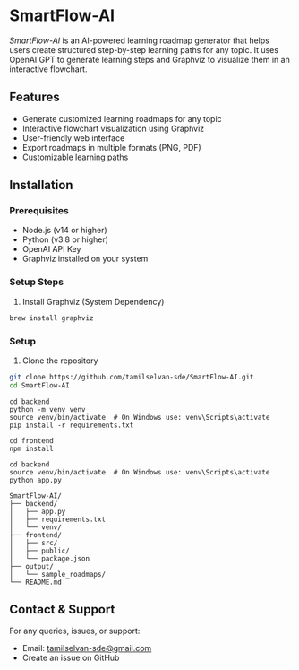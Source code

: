 # SmartFlow-AI
*SmartFlow-AI* is an AI-powered learning roadmap generator that helps users create structured step-by-step learning paths for any topic. It uses OpenAI GPT to generate learning steps and Graphviz to visualize them in an interactive flowchart.

## Features
- Generate customized learning roadmaps for any topic
- Interactive flowchart visualization using Graphviz
- User-friendly web interface
- Export roadmaps in multiple formats (PNG, PDF)
- Customizable learning paths

## Installation

### Prerequisites
- Node.js (v14 or higher)
- Python (v3.8 or higher)
- OpenAI API Key
- Graphviz installed on your system

### Setup Steps

1. Install Graphviz (System Dependency)
```bash
brew install graphviz
```

### Setup
1. Clone the repository
```bash
git clone https://github.com/tamilselvan-sde/SmartFlow-AI.git
cd SmartFlow-AI
```
```
cd backend
python -m venv venv
source venv/bin/activate  # On Windows use: venv\Scripts\activate
pip install -r requirements.txt
```


```
cd frontend
npm install

```


```
cd backend
source venv/bin/activate  # On Windows use: venv\Scripts\activate
python app.py
```

```
SmartFlow-AI/
├── backend/
│   ├── app.py
│   ├── requirements.txt
│   └── venv/
├── frontend/
│   ├── src/
│   ├── public/
│   └── package.json
├── output/
│   └── sample_roadmaps/
└── README.md

```
## Contact & Support
For any queries, issues, or support:

- Email: tamilselvan-sde@gmail.com
- Create an issue on GitHub
